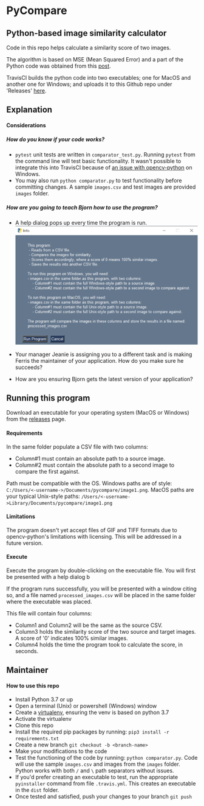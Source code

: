 # PyCompare
## Python-based image similarity calculator

Code in this repo helps calculate a similarity score of two images.

The algorithm is based on MSE (Mean Squared Error) and a part of the Python code was obtained from this [post](https://www.pyimagesearch.com/2014/09/15/python-compare-two-images/).

TravisCI builds the python code into two executables; one for MacOS and another one for Windows; and uploads it to this Github repo under 'Releases' [here](https://github.com/vsanjay85/pycompare/releases).

## Explanation

#### Considerations 
##### How do you know if your code works?
- `pytest` unit tests are written in `comparator_test.py`. Running `pytest` from the command line will test basic functionality. It wasn't possible to integrate this into TravisCI because of [an issue with opencv-python](https://travis-ci.community/t/python-and-opencv-dll-load-fails-every-time/4431/11) on Windows.
- You may also run `python comparator.py` to test functionality before committing changes. A sample `images.csv` and test images are provided `images` folder.

##### How are you going to teach Bjorn how to use the program? 
- A help dialog pops up every time the program is run. ![help-dialog](/help_images/help_dialog.png)

 - Your manager Jeanie is assigning you to a
   different task and is making Ferris the maintainer of your
   application. How do you make sure he succeeds?
- How are you ensuring Bjorn gets the latest version of your application?

## Running this program 
Download an executable for your operating system (MacOS or Windows) from the [releases](https://github.com/vsanjay85/pycompare/releases) page. 

#### Requirements 

In the same folder populate a CSV file with two columns:

 - Column#1 must contain an absolute path to a source image. 
 - Column#2 must contain the absolute path to a second image to compare the first against.

Path must be compatible with the OS. Windows paths are of style: `C:/Users/<-username->/Documents/pycompare/image1.png`. MacOS paths are your typical Unix-style paths: `/Users/<-username->Library/Documents/pycompare/image1.png`

#### Limitations
The program doesn't yet accept files of GIF and TIFF formats due to opencv-python's limitations with licensing. This will be addressed in a future version.

#### Execute
Execute the program by double-clicking on the executable file. You will first be presented with a help dialog b

If the program runs successfully, you will be presented with a window citing so, and a file named `processed_images.csv` will be placed in the same folder where the executable was placed.

This file will contain four columns:
 - Column1 and Column2 will be the same as the source CSV.
 - Column3 holds the similarity score of the two source and target images. A score of '0' indicates 100% similar images.
 - Column4 holds the time the program took to calculate the score, in seconds.

## Maintainer
#### How to use this repo

 - Install Python 3.7 or up
 - Open a terminal (Unix) or powershell (Windows) window
 - Create a [virtualenv](https://docs.python.org/3.7/library/venv.html), ensuring the venv is based on python 3.7
 - Activate the virtualenv
 - Clone this repo
 - Install the required pip packages by running: `pip3 install -r requirements.txt`
 - Create a new branch `git checkout -b <branch-name>`
 - Make your modifications to the code
 - Test the functioning of the code by running: `python comparator.py`. Code will use the sample `images.csv` and images from the `images` folder. Python works with both `/` and `\` path separators without issues.
 - If you'd prefer creating an executable to test, run the appropriate `pyinstaller` command from file `.travis.yml`. This creates an executable in the `dist` folder. 
 - Once tested and satisfied, push your changes to your branch `git push`
